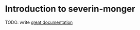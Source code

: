 # Introduction to severin-monger

TODO: write [great documentation](http://jacobian.org/writing/what-to-write/)
